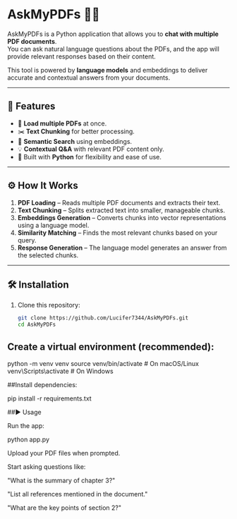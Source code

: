 # AskMyPDFs 📄💬  

AskMyPDFs is a Python application that allows you to **chat with multiple PDF documents**.  
You can ask natural language questions about the PDFs, and the app will provide relevant responses based on their content.  

This tool is powered by **language models** and embeddings to deliver accurate and contextual answers from your documents.  

---

## 🚀 Features
- 📂 **Load multiple PDFs** at once.  
- ✂️ **Text Chunking** for better processing.  
- 🧠 **Semantic Search** using embeddings.  
- 💡 **Contextual Q&A** with relevant PDF content only.  
- 🐍 Built with **Python** for flexibility and ease of use.  

---

## ⚙️ How It Works
1. **PDF Loading** – Reads multiple PDF documents and extracts their text.  
2. **Text Chunking** – Splits extracted text into smaller, manageable chunks.  
3. **Embeddings Generation** – Converts chunks into vector representations using a language model.  
4. **Similarity Matching** – Finds the most relevant chunks based on your query.  
5. **Response Generation** – The language model generates an answer from the selected chunks.  

---

## 🛠️ Installation

1. Clone this repository:  
   ```bash
   git clone https://github.com/Lucifer7344/AskMyPDFs.git
   cd AskMyPDFs

## Create a virtual environment (recommended):

python -m venv venv
source venv/bin/activate   # On macOS/Linux
venv\Scripts\activate      # On Windows

##Install dependencies:

pip install -r requirements.txt


##▶️ Usage

Run the app:

python app.py


Upload your PDF files when prompted.

Start asking questions like:

"What is the summary of chapter 3?"

"List all references mentioned in the document."

"What are the key points of section 2?"
